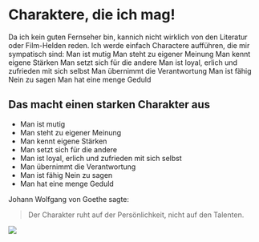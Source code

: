 # Charaktere, die ich mag!

Da ich kein guten Fernseher bin, kannich nicht wirklich von den 
Literatur oder Film-Helden reden. Ich werde einfach Charactere 
aufführen, die mir sympatisch sind:
Man ist mutig
Man steht zu eigener Meinung
Man kennt eigene Stärken
Man setzt sich für die andere
Man ist loyal, erlich und zufrieden mit sich selbst
Man übernimmt die Verantwortung
Man ist fähig Nein zu sagen 
Man hat eine menge Geduld

## Das macht einen starken Charakter aus

* Man ist mutig
* Man steht zu eigener Meinung
* Man kennt eigene Stärken
* Man setzt sich für die andere
* Man ist loyal, erlich und zufrieden mit sich selbst
* Man übernimmt die Verantwortung
* Man ist fähig Nein zu sagen 
* Man hat eine menge Geduld

Johann Wolfgang von Goethe sagte:

> Der Charakter ruht auf der Persönlichkeit, 
> nicht auf den Talenten.

<img src="https://loverude.de/img/TDose/IMG_02_q.jpg"/>